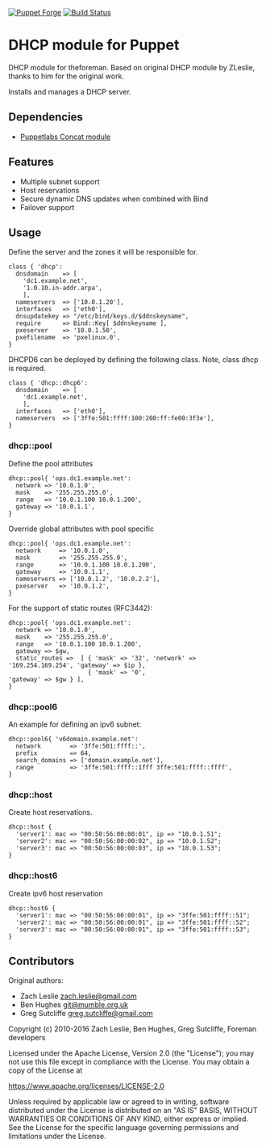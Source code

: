 [![Puppet Forge](https://img.shields.io/puppetforge/v/theforeman/dhcp.svg)](https://forge.puppetlabs.com/theforeman/dhcp)
[![Build Status](https://travis-ci.org/theforeman/puppet-dhcp.svg?branch=master)](https://travis-ci.org/theforeman/puppet-dhcp)

# DHCP module for Puppet

DHCP module for theforeman. Based on original DHCP module by ZLeslie, thanks
to him for the original work.

Installs and manages a DHCP server.

## Dependencies

* [Puppetlabs Concat module](https://github.com/puppetlabs/puppetlabs-concat)

## Features
* Multiple subnet support
* Host reservations
* Secure dynamic DNS updates when combined with Bind
* Failover support

## Usage
Define the server and the zones it will be responsible for.

    class { 'dhcp':
      dnsdomain    => [
        'dc1.example.net',
        '1.0.10.in-addr.arpa',
        ],
      nameservers  => ['10.0.1.20'],
      interfaces   => ['eth0'],
      dnsupdatekey => "/etc/bind/keys.d/$ddnskeyname",
      require      => Bind::Key[ $ddnskeyname ],
      pxeserver    => '10.0.1.50',
      pxefilename  => 'pxelinux.0',
    }

DHCPD6 can be deployed by defining the following class. Note, class dhcp is required.

    class { 'dhcp::dhcp6':
      dnsdomain    => [
        'dc1.example.net',
        ],
      interfaces   => ['eth0'],
      nameservers  => ['3ffe:501:ffff:100:200:ff:fe00:3f3e'],
    }

### dhcp::pool
Define the pool attributes

    dhcp::pool{ 'ops.dc1.example.net':
      network => '10.0.1.0',
      mask    => '255.255.255.0',
      range   => '10.0.1.100 10.0.1.200',
      gateway => '10.0.1.1',
    }

Override global attributes with pool specific

    dhcp::pool{ 'ops.dc1.example.net':
      network     => '10.0.1.0',
      mask        => '255.255.255.0',
      range       => '10.0.1.100 10.0.1.200',
      gateway     => '10.0.1.1',
      nameservers => ['10.0.1.2', '10.0.2.2'],
      pxeserver   => '10.0.1.2',
    }

For the support of static routes (RFC3442):

    dhcp::pool{ 'ops.dc1.example.net':
      network => '10.0.1.0',
      mask    => '255.255.255.0',
      range   => '10.0.1.100 10.0.1.200',
      gateway => $gw,
      static_routes =>  [ { 'mask' => '32', 'network' => '169.254.169.254', 'gateway' => $ip },
                          { 'mask' => '0',                                  'gateway' => $gw } ],
    }

### dhcp::pool6
An example for defining an ipv6 subnet:

    dhcp::pool6{ 'v6domain.example.net':
      network        => '3ffe:501:ffff::',
      prefix         => 64,
      search_domains => ['domain.example.net'],
      range          => '3ffe:501:ffff::1fff 3ffe:501:ffff::ffff',
    }

### dhcp::host
Create host reservations.

    dhcp::host {
      'server1': mac => "00:50:56:00:00:01", ip => "10.0.1.51";
      'server2': mac => "00:50:56:00:00:02", ip => "10.0.1.52";
      'server3': mac => "00:50:56:00:00:03", ip => "10.0.1.53";
    }

### dhcp::host6
Create ipv6 host reservation

    dhcp::host6 {
      'server1': mac => "00:50:56:00:00:01", ip => "3ffe:501:ffff::51";
      'server2': mac => "00:50:56:00:00:01", ip => "3ffe:501:ffff::52";
      'server3': mac => "00:50:56:00:00:01", ip => "3ffe:501:ffff::53";
    }


## Contributors

Original authors:

* Zach Leslie <zach.leslie@gmail.com>
* Ben Hughes <git@mumble.org.uk>
* Greg Sutcliffe <greg.sutcliffe@gmail.com>

Copyright (c) 2010-2016 Zach Leslie, Ben Hughes, Greg Sutcliffe, Foreman
developers

Licensed under the Apache License, Version 2.0 (the "License");
you may not use this file except in compliance with the License.
You may obtain a copy of the License at

https://www.apache.org/licenses/LICENSE-2.0

Unless required by applicable law or agreed to in writing, software
distributed under the License is distributed on an "AS IS" BASIS,
WITHOUT WARRANTIES OR CONDITIONS OF ANY KIND, either express or implied.
See the License for the specific language governing permissions and
limitations under the License.
